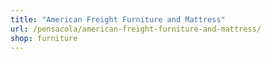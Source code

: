 ```yaml
---
title: "American Freight Furniture and Mattress"
url: /pensacola/american-freight-furniture-and-mattress/
shop: furniture
---
```

